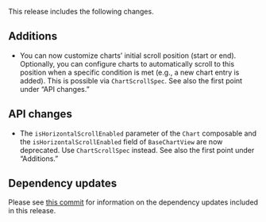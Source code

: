 This release includes the following changes.

## Additions

- You can now customize charts’ initial scroll position (start or end). Optionally, you can configure charts to automatically scroll to this position when a specific condition is met (e.g., a new chart entry is added). This is possible via `ChartScrollSpec`. See also the first point under “API changes.”

## API changes

- The `isHorizontalScrollEnabled` parameter of the `Chart` composable and the `isHorizontalScrollEnabled` field of `BaseChartView` are now deprecated. Use `ChartScrollSpec` instead. See also the first point under “Additions.”

## Dependency updates

Please see [this commit](https://github.com/patrykandpatryk/vico/commit/be76717daffbd2dae9ae24bcf4343d0485a1e51f) for information on the dependency updates included in this release.
